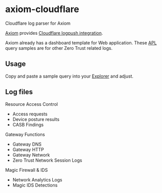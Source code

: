 # axiom-cloudflare

Cloudflare log parser for Axiom

[Axiom](https://axiom.co/) provides [Cloudflare logpush integration](https://axiom.co/docs/apps/cloudflare-logpush).

Axiom already has a dashboard template for Web application.
These [APL](https://axiom.co/docs/apl/introduction) query samples are for other Zero Trust related logs.

## Usage
Copy and paste a sample query into your [Explorer](https://axiom.co/docs/monitor-data/explore) and adjust.

## Log files

Resource Access Control
- Access requests
- Device posture results
- CASB Findings

Gateway Functions
- Gateway DNS
- Gateway HTTP
- Gateway Network
- Zero Trust Network Session Logs

Magic Firewall & IDS
- Network Analytics Logs
- Magic IDS Detections

